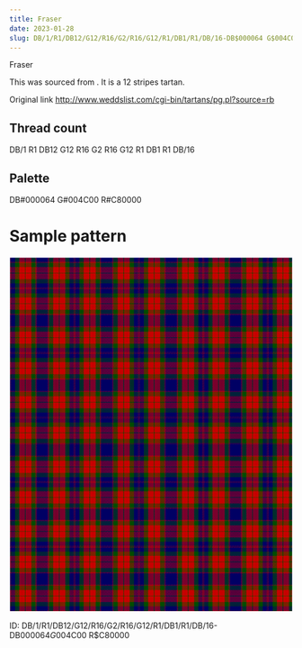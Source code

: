 ```yaml
---
title: Fraser
date: 2023-01-28
slug: DB/1/R1/DB12/G12/R16/G2/R16/G12/R1/DB1/R1/DB/16-DB$000064 G$004C00 R$C80000
---
```

Fraser

This was sourced from <no value>.  It is a 12 stripes tartan.

Original link http://www.weddslist.com/cgi-bin/tartans/pg.pl?source=rb

## Thread count
DB/1 R1 DB12 G12 R16 G2 R16 G12 R1 DB1 R1 DB/16

## Palette
DB#000064 G#004C00 R#C80000

# Sample pattern

![Tartan detail](tartan.png "DB/1 R1 DB12 G12 R16 G2 R16 G12 R1 DB1 R1 DB/16 tartan")

ID: DB/1/R1/DB12/G12/R16/G2/R16/G12/R1/DB1/R1/DB/16-DB$000064 G$004C00 R$C80000